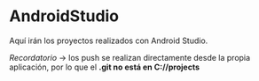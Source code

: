 # AndroidStudio

Aquí irán los proyectos realizados con Android Studio. 

*Recordatorio* ->
los push se realizan directamente desde la propia aplicación, por lo que el **.git no está en C://projects**
